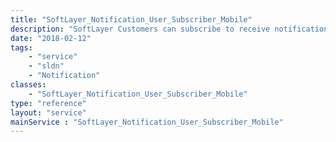 ```yaml
---
title: "SoftLayer_Notification_User_Subscriber_Mobile"
description: "SoftLayer Customers can subscribe to receive notifications for various notification types.  This service also allows you to 'turn on' or 'turn off' notification messages sent to a subscriber for certain notifications. "
date: "2018-02-12"
tags:
    - "service"
    - "sldn"
    - "Notification"
classes:
    - "SoftLayer_Notification_User_Subscriber_Mobile"
type: "reference"
layout: "service"
mainService : "SoftLayer_Notification_User_Subscriber_Mobile"
---
```

